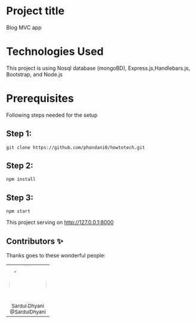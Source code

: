 # Project title
Blog MVC app

# Technologies Used
This project is using Nosql database (mongoBD), Express.js,Handlebars.js, Bootstrap, and Node.js 

# Prerequisites
Following steps needed for the setup

## Step 1:

``git clone https://github.com/phondani0/howtotech.git``

## Step 2:

``npm install``

## Step 3:

``npm start``

This project serving on http://127.0.0.1:8000

## Contributors ✨

Thanks goes to these wonderful people:

<table>
  <tbody>
    <tr>
      <td align="center">
        <a href="https://github.com/SardulDhyani/" rel="nofollow">
          <img src="https://avatars3.githubusercontent.com/u/65482324?s=460&u=9ad990ff6efc056ed9596963dfb164a9c86bc536&v=4" width="100px;" alt="" style="max-width:100%; border-radius: 50%;"><br>
          <sub>Sardul Dhyani</b></sub><br>
          <sub>@SardulDhyani</sub>
        </a>
      </td>
    </tr>
  </tbody>
</table>
